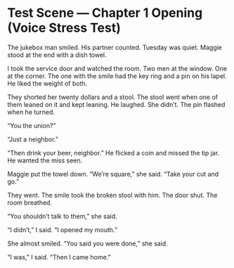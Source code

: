 # Test Scene — Chapter 1 Opening (Voice Stress Test)

The jukebox man smiled. His partner counted. Tuesday was quiet. Maggie stood at the end with a dish towel.

I took the service door and watched the room. Two men at the window. One at the corner. The one with the smile had the key ring and a pin on his lapel. He liked the weight of both.

They shorted her twenty dollars and a stool. The stool went when one of them leaned on it and kept leaning. He laughed. She didn’t. The pin flashed when he turned.

“You the union?”

“Just a neighbor.”

“Then drink your beer, neighbor.” He flicked a coin and missed the tip jar. He wanted the miss seen.

Maggie put the towel down. “We’re square,” she said. “Take your cut and go.”

They went. The smile took the broken stool with him. The door shut. The room breathed.

“You shouldn’t talk to them,” she said.

“I didn’t,” I said. “I opened my mouth.”

She almost smiled. “You said you were done,” she said.

“I was,” I said. “Then I came home.”
